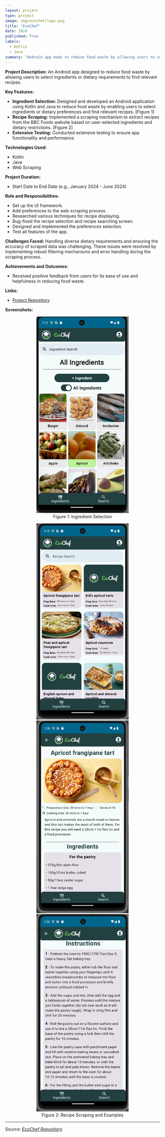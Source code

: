 ```yaml
---
layout: project
type: project
image: img/ecochef/logo.png
title: "EcoChef"
date: 2024
published: True
labels:
  - Kotlin
  - Java
summary: "Android app made to reduce food waste by allowing users to select ingredients or dietary requirements to find recipes."
---
```



**Project Description:**
An Android app designed to reduce food waste by allowing users to select ingredients or dietary requirements to find relevant recipes.

**Key Features:**
- **Ingredient Selection:** Designed and developed an Android application using Kotlin and Java to reduce food waste by enabling users to select ingredients or dietary preferences and find relevant recipes. [Figure 1]
- **Recipe Scraping:** Implemented a scraping mechanism to extract recipes from the BBC Foods website based on user-selected ingredients and dietary restrictions. [Figure 2]
- **Extensive Testing:** Conducted extensive testing to ensure app functionality and performance.

**Technologies Used:**
- Kotlin
- Java
- Web Scraping

**Project Duration:**
- Start Date to End Date (e.g., January 2024 - June 2024)

**Role and Responsibilities:**
- Set up the UI framework.
- Add preferences to the web scraping process.
- Researched various techniques for recipe displaying.
- Bug-fixed the recipe selection and recipe searching screen.
- Designed and implemented the preferences selection.
- Test all features of the app.

**Challenges Faced:**
Handling diverse dietary requirements and ensuring the accuracy of scraped data was challenging. These issues were resolved by implementing robust filtering mechanisms and error handling during the scraping process.

**Achievements and Outcomes:**
- Received positive feedback from users for its ease of use and helpfulness in reducing food waste.

**Links:**
- [Project Repository](https://github.com/TH3Eimis/ecochef)

**Screenshots:**
<p align="center">
  <img src="../img/ecochef/ingr.png" alt="Ingredient Selection" width="300" />
  <br>Figure 1: Ingredient Selection
</p>
<p align="center">
  <img src="../img/ecochef/search.png" alt="Recipe Scraping" width="300" />
  <img src="../img/ecochef/reci1.png" alt="Recipe Example 1" width="300" />
  <img src="../img/ecochef/reci2.png" alt="Recipe Example 2" width="300" />
  <br>Figure 2: Recipe Scraping and Examples
</p>

<hr>
Source: <a href="https://github.com/TH3Eimis/ecochef"><i class="large github icon ">EcoChef Repository</i></a>
